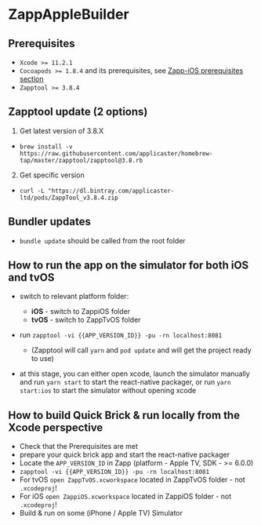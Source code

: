 # ZappAppleBuilder

## Prerequisites

- `Xcode >= 11.2.1`
- `Cocoapods >= 1.8.4` and its prerequisites, see [Zapp-iOS prerequisites section](https://github.com/applicaster/zapp-ios)
- `Zapptool >= 3.8.4`

## Zapptool update (2 options)
 1. Get latest version of 3.8.X 
 - `brew install -v https://raw.githubusercontent.com/applicaster/homebrew-tap/master/zapptool/zapptool@3.8.rb`
 2. Get specific version 
 - `curl -L "https://dl.bintray.com/applicaster-ltd/pods/ZappTool_v3.8.4.zip`

## Bundler updates
- `bundle update` should be called from the root folder

## How to run the app on the simulator for both iOS and tvOS
- switch to relevant platform folder: 
  - **iOS** - switch to ZappiOS folder
  - **tvOS** - switch to ZappTvOS folder

- run `zapptool -vi {{APP_VERSION_ID}} -pu -rn localhost:8081`
  - (Zapptool will call `yarn` and `pod update` and will get the project ready to use)

- at this stage, you can either open xcode, launch the simulator manually and run `yarn start` to start the react-native packager, or run `yarn start:ios` to start the simulator without opening xcode

## How to build Quick Brick & run locally from the Xcode perspective

- Check that the Prerequisites are met
- prepare your quick brick app and start the react-native packager
- Locate the `APP_VERSION_ID` in Zapp (platform - Apple TV, SDK - >= 6.0.0)
- `zapptool -vi {{APP_VERSION_ID}} -pu -rn localhost:8081`
- For tvOS `open ZappTvOS.xcworkspace` located in ZappTvOS folder - not `.xcodeproj`!
- For iOS `open ZappiOS.xcworkspace` located in ZappiOS folder - not `.xcodeproj`!
- Build & run on some (iPhone / Apple TV) Simulator

